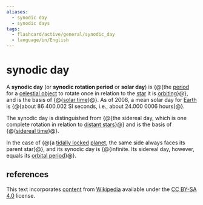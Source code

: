```yaml
---
aliases:
  - synodic day
  - synodic days
tags:
  - flashcard/active/general/synodic_day
  - language/in/English
---
```


# synodic day

A __synodic day__ (or __synodic rotation period__ or __solar day__) is {@{the [period](rotation%20period.md) for a [celestial object](astronomical%20object.md) to rotate once in relation to the [star](star.md) it is [orbiting](orbit.md)}@}, and is the basis of {@{[solar time](solar%20time.md)}@}. As of 2008, a mean solar day for [Earth](Earth.md) is {@{about 86&nbsp;400.002 SI seconds, i.e., about 24.000&nbsp;0006 hours}@}. <!--SR:!2025-07-06,287,330!2025-07-14,293,330!2025-04-22,187,270-->

The synodic day is distinguished from {@{the sidereal day, which is one complete rotation in relation to [distant stars](fixed%20stars.md)}@} and is the basis of {@{[sidereal time](sidereal%20time.md)}@}. <!--SR:!2025-05-15,243,330!2025-03-17,196,310-->

In the case of {@{a [tidally locked](tidal%20locking.md) [planet](planet.md), the same side always faces its parent star}@}, and its synodic day is {@{infinite. Its sidereal day, however, equals its [orbital period](orbital%20period.md)}@}. <!--SR:!2025-03-02,182,310!2025-08-08,312,330-->

## references

This text incorporates [content](https://en.wikipedia.org/wiki/synodic_day) from [Wikipedia](Wikipedia.md) available under the [CC BY-SA 4.0](https://creativecommons.org/licenses/by-sa/4.0/) license.
